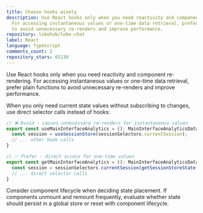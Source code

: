 ```yaml
---
title: Choose hooks wisely
description: Use React hooks only when you need reactivity and component re-rendering.
  For accessing instantaneous values or one-time data retrieval, prefer plain functions
  to avoid unnecessary re-renders and improve performance.
repository: lobehub/lobe-chat
label: React
language: TypeScript
comments_count: 2
repository_stars: 65138
---
```


Use React hooks only when you need reactivity and component re-rendering. For accessing instantaneous values or one-time data retrieval, prefer plain functions to avoid unnecessary re-renders and improve performance.

When you only need current state values without subscribing to changes, use direct selector calls instead of hooks:

```typescript
// ❌ Avoid - causes unnecessary re-renders for instantaneous values
export const useMainInterfaceAnalytics = (): MainInterfaceAnalyticsData => {
  const session = useSessionStore(sessionSelectors.currentSession);
  // ... other hook calls
}

// ✅ Prefer - direct access for one-time values
export const getMainInterfaceAnalytics = (): MainInterfaceAnalyticsData => {
  const session = sessionSelectors.currentSession(getSessionStoreState());
  // ... direct selector calls
}
```

Consider component lifecycle when deciding state placement. If components unmount and remount frequently, evaluate whether state should persist in a global store or reset with component lifecycle.